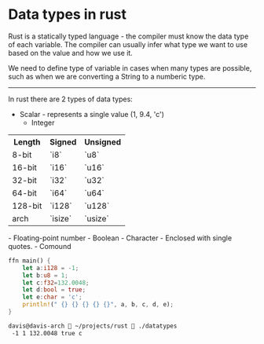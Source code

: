 # Data types in rust

Rust is a statically typed language - the compiler must know the data type of each variable. The compiler can usually infer what type we want to use based on the value and how we use it.

We need to define type of variable in cases when many types are possible, such as when we are converting a String to a numberic type.

----

In rust there are 2 types of data types:
- Scalar - represents a single value (1, 9.4, 'c')
  -  Integer
<table>
    <tr>
        <th>Length</th>
        <th>Signed</th>
        <th>Unsigned</th>
    </tr>
    <tr>
        <td>8-bit</td>
        <td>`i8`</td>
        <td>`u8`</td>
    </tr>
    <tr>
        <td>16-bit</td>
        <td>`i16`</td>
        <td>`u16`</td>
    </tr>
    <tr>
        <td>32-bit</td>
        <td>`i32`</td>
        <td>`u32`</td>
    </tr>
    <tr>
        <td>64-bit</td>
        <td>`i64`</td>
        <td>`u64`</td>
    </tr>
    <tr>
        <td>128-bit</td>
        <td>`i128`</td>
        <td>`u128`</td>
    </tr>
    <tr>
        <td>arch</td>
        <td>`isize`</td>
        <td>`usize`</td>
    </tr>
</table>
  -  Floating-point number
  -  Boolean
  -  Character
     -  Enclosed with single quotes.
- Comound

```rust
ffn main() {
    let a:i128 = -1;
    let b:u8 = 1;
    let c:f32=132.0048;
    let d:bool = true;
    let e:char = 'c';
    println!(" {} {} {} {} {}", a, b, c, d, e);
}
```

```bash
davis@davis-arch  ~/projects/rust  ./datatypes       
 -1 1 132.0048 true c
```